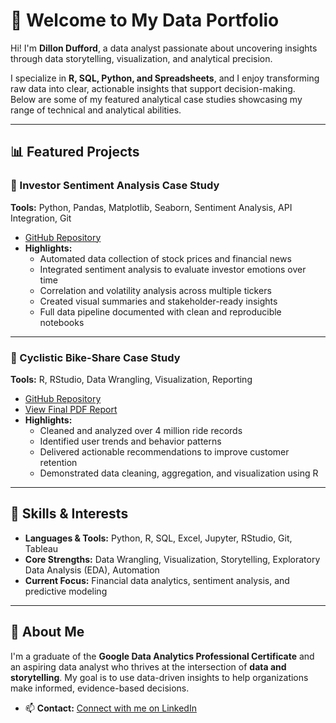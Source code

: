 # 👋 Welcome to My Data Portfolio

Hi! I'm **Dillon Dufford**, a data analyst passionate about uncovering insights through data storytelling, visualization, and analytical precision.

I specialize in **R, SQL, Python, and Spreadsheets**, and I enjoy transforming raw data into clear, actionable insights that support decision-making.  
Below are some of my featured analytical case studies showcasing my range of technical and analytical abilities.

---

## 📊 Featured Projects

### 💼 Investor Sentiment Analysis Case Study  
**Tools:** Python, Pandas, Matplotlib, Seaborn, Sentiment Analysis, API Integration, Git  
- [GitHub Repository](https://github.com/DillonDufford/investor_sentiment_analysis)  
- **Highlights:**  
  - Automated data collection of stock prices and financial news  
  - Integrated sentiment analysis to evaluate investor emotions over time  
  - Correlation and volatility analysis across multiple tickers  
  - Created visual summaries and stakeholder-ready insights  
  - Full data pipeline documented with clean and reproducible notebooks  

---

### 🚴 Cyclistic Bike-Share Case Study  
**Tools:** R, RStudio, Data Wrangling, Visualization, Reporting  
- [GitHub Repository](https://github.com/DillonDufford/cyclistic-bike-share-case-study)  
- [View Final PDF Report](https://github.com/DillonDufford/cyclistic-bike-share-case-study/blob/main/Cyclistic_Case_Study_Report_Dillon_Dufford_2025.pdf)  
- **Highlights:**  
  - Cleaned and analyzed over 4 million ride records  
  - Identified user trends and behavior patterns  
  - Delivered actionable recommendations to improve customer retention  
  - Demonstrated data cleaning, aggregation, and visualization using R  

---

## 🧠 Skills & Interests

- **Languages & Tools:** Python, R, SQL, Excel, Jupyter, RStudio, Git, Tableau  
- **Core Strengths:** Data Wrangling, Visualization, Storytelling, Exploratory Data Analysis (EDA), Automation  
- **Current Focus:** Financial data analytics, sentiment analysis, and predictive modeling  

---

## 💬 About Me

I'm a graduate of the **Google Data Analytics Professional Certificate** and an aspiring data analyst who thrives at the intersection of **data and storytelling**. My goal is to use data-driven insights to help organizations make informed, evidence-based decisions.

- 📫 **Contact:** [Connect with me on LinkedIn](https://www.linkedin.com/in/dillon-dufford-a83b04347)
